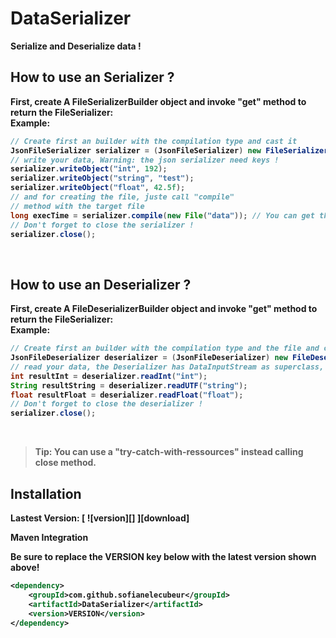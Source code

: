 <h1> DataSerializer </h1>

<p>
<strong>Serialize and Deserialize data !<strong>

## How to use an Serializer ?

First, create A FileSerializerBuilder object and invoke "get" method to return the FileSerializer:
<br> Example: <br>
```java
// Create first an builder with the compilation type and cast it
JsonFileSerializer serializer = (JsonFileSerializer) new FileSerializerBuilder().type(CompilationType.JSON).get();
// write your data, Warning: the json serializer need keys !
serializer.writeObject("int", 192);
serializer.writeObject("string", "test");
serializer.writeObject("float", 42.5f);
// and for creating the file, juste call "compile"
// method with the target file
long execTime = serializer.compile(new File("data")); // You can get the time of the building task
// Don't forget to close the serializer !
serializer.close();
```
<br>

## How to use an Deserializer ?

First, create A FileDeserializerBuilder object and invoke "get" method to return the FileSerializer:
<br> Example: <br>
```java
// Create first an builder with the compilation type and the file and cast it
JsonFileDeserializer deserializer = (JsonFileDeserializer) new FileDeserializerBuilder().type(CompilationType.JSON).file(new File("data")).get();
// read your data, the Deserializer has DataInputStream as superclass, Warning: the json deserializer need keys !
int resultInt = deserializer.readInt("int");
String resultString = deserializer.readUTF("string");
float resultFloat = deserializer.readFloat("float");
// Don't forget to close the deserializer !
serializer.close();
```
<br>

> **Tip**: You can use a "try-catch-with-ressources" instead calling close method.

## Installation

Lastest Version:
[ ![version][] ][download]

Maven Integration

Be sure to replace the **VERSION** key below with the latest version shown above!

```xml
<dependency>
    <groupId>com.github.sofianelecubeur</groupId>
    <artifactId>DataSerializer</artifactId>
    <version>VERSION</version>
</dependency>
```

</p>
